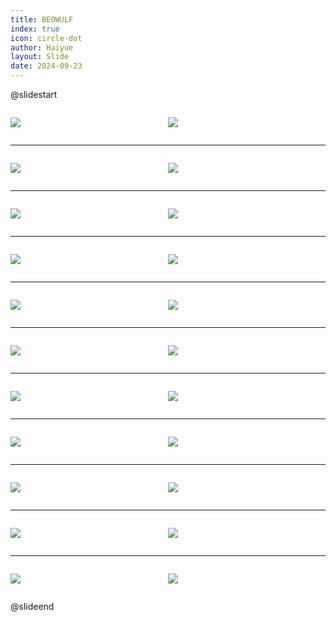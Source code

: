 ```yaml
---
title: BEOWULF
index: true
icon: circle-dot
author: Haiyue
layout: Slide
date: 2024-09-23
---
```

 
@slidestart

<div style="display:flex">
<div style="flex:1">

![](/reading/english/Level-Z/BEOWULF/001.webp)
</div>
<div style="flex:1">

![](/reading/english/Level-Z/BEOWULF/002.webp)
</div>
</div>

---

<div style="display:flex">
<div style="flex:1">

![](/reading/english/Level-Z/BEOWULF/003.webp)
</div>
<div style="flex:1">

![](/reading/english/Level-Z/BEOWULF/004.webp)
</div>
</div>

---

<div style="display:flex">
<div style="flex:1">

![](/reading/english/Level-Z/BEOWULF/005.webp)
</div>
<div style="flex:1">

![](/reading/english/Level-Z/BEOWULF/006.webp)
</div>
</div>

---

<div style="display:flex">
<div style="flex:1">

![](/reading/english/Level-Z/BEOWULF/007.webp)
</div>
<div style="flex:1">

![](/reading/english/Level-Z/BEOWULF/008.webp)
</div>
</div>

---

<div style="display:flex">
<div style="flex:1">

![](/reading/english/Level-Z/BEOWULF/009.webp)
</div>
<div style="flex:1">

![](/reading/english/Level-Z/BEOWULF/010.webp)
</div>
</div>

---

<div style="display:flex">
<div style="flex:1">

![](/reading/english/Level-Z/BEOWULF/011.webp)
</div>
<div style="flex:1">

![](/reading/english/Level-Z/BEOWULF/012.webp)
</div>
</div>

---

<div style="display:flex">
<div style="flex:1">

![](/reading/english/Level-Z/BEOWULF/013.webp)
</div>
<div style="flex:1">

![](/reading/english/Level-Z/BEOWULF/014.webp)
</div>
</div>

---

<div style="display:flex">
<div style="flex:1">

![](/reading/english/Level-Z/BEOWULF/015.webp)
</div>
<div style="flex:1">

![](/reading/english/Level-Z/BEOWULF/016.webp)
</div>
</div>

---

<div style="display:flex">
<div style="flex:1">

![](/reading/english/Level-Z/BEOWULF/017.webp)
</div>
<div style="flex:1">

![](/reading/english/Level-Z/BEOWULF/018.webp)
</div>
</div>

---

<div style="display:flex">
<div style="flex:1">

![](/reading/english/Level-Z/BEOWULF/019.webp)
</div>
<div style="flex:1">

![](/reading/english/Level-Z/BEOWULF/020.webp)
</div>
</div>

---

<div style="display:flex">
<div style="flex:1">

![](/reading/english/Level-Z/BEOWULF/021.webp)
</div>
<div style="flex:1">

![](/reading/english/Level-Z/BEOWULF/022.webp)
</div>
</div>

@slideend